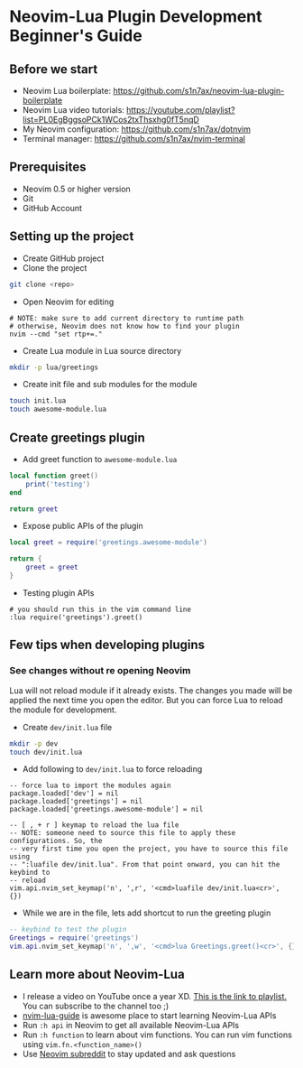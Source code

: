 # Neovim-Lua Plugin Development Beginner's Guide

## Before we start

* Neovim Lua boilerplate: https://github.com/s1n7ax/neovim-lua-plugin-boilerplate
* Neovim Lua video tutorials: https://youtube.com/playlist?list=PL0EgBggsoPCk1WCos2txThsxhg0fT5nqD
* My Neovim configuration: https://github.com/s1n7ax/dotnvim
* Terminal manager: https://github.com/s1n7ax/nvim-terminal

## Prerequisites

* Neovim 0.5 or higher version
* Git
* GitHub Account

## Setting up the project

* Create GitHub project
* Clone the project

```bash
git clone <repo>
```

* Open Neovim for editing
```
# NOTE: make sure to add current directory to runtime path
# otherwise, Neovim does not know how to find your plugin
nvim --cmd "set rtp+=."
```

* Create Lua module in Lua source directory

```bash
mkdir -p lua/greetings
```

* Create init file and sub modules for the module

```bash
touch init.lua
touch awesome-module.lua
```

## Create greetings plugin

* Add greet function to `awesome-module.lua`

```lua
local function greet()
    print('testing')
end

return greet
```

* Expose public APIs of the plugin

```lua
local greet = require('greetings.awesome-module')

return {
	greet = greet
}
```

* Testing plugin APIs

```vim
# you should run this in the vim command line
:lua require('greetings').greet()
```

## Few tips when developing plugins

### See changes without re opening Neovim

Lua will not reload module if it already exists. The changes you made will be
applied the next time you open the editor. But you can force Lua to reload the
module for development.

* Create `dev/init.lua` file

```bash
mkdir -p dev
touch dev/init.lua
```

* Add following to `dev/init.lua` to force reloading

```
-- force lua to import the modules again
package.loaded['dev'] = nil
package.loaded['greetings'] = nil
package.loaded['greetings.awesome-module'] = nil

-- [ , + r ] keymap to reload the lua file
-- NOTE: someone need to source this file to apply these configurations. So, the
-- very first time you open the project, you have to source this file using
-- ":luafile dev/init.lua". From that point onward, you can hit the keybind to
-- reload
vim.api.nvim_set_keymap('n', ',r', '<cmd>luafile dev/init.lua<cr>', {})
```

* While we are in the file, lets add shortcut to run the greeting plugin

```lua
-- keybind to test the plugin
Greetings = require('greetings')
vim.api.nvim_set_keymap('n', ',w', '<cmd>lua Greetings.greet()<cr>', {})
```


## Learn more about Neovim-Lua

* I release a video on YouTube once a year XD. [This is the link to playlist.](https://youtube.com/playlist?list=PL0EgBggsoPCk1WCos2txThsxhg0fT5nqD) You can subscribe to the channel too ;)
* [nvim-lua-guide](https://github.com/nanotee/nvim-lua-guide) is awesome place
  to start learning Neovim-Lua APIs
* Run `:h api` in Neovim to get all available Neovim-Lua APIs
* Run `:h function` to learn about vim functions. You can run vim functions
  using `vim.fn.<function_name>()`
* Use [Neovim subreddit](https://www.reddit.com/r/neovim) to stay updated and ask questions

